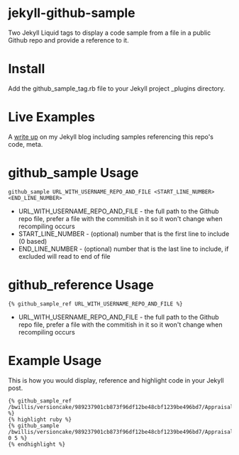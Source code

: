 jekyll-github-sample
====================

Two Jekyll Liquid tags to display a code sample from a file in a public Github repo and provide a reference to it.

# Install

Add the github_sample_tag.rb file to your Jekyll project _plugins directory.

# Live Examples

A [write up](https://bwillis.github.io/2014/05/28/include-github-repo-code-in-jekyll/) on my Jekyll blog including samples referencing this repo's code, meta.

# github_sample Usage
```
github_sample URL_WITH_USERNAME_REPO_AND_FILE <START_LINE_NUMBER> <END_LINE_NUMBER>
```

 * URL_WITH_USERNAME_REPO_AND_FILE - the full path to the Github repo file, prefer a file with the commitish in it so it won't change when recompiling occurs
 * START_LINE_NUMBER - (optional) number that is the first line to include (0 based)
 * END_LINE_NUMBER - (optional) number that is the last line to include, if excluded will read to end of file

# github_reference Usage
```
{% github_sample_ref URL_WITH_USERNAME_REPO_AND_FILE %}
```

 * URL_WITH_USERNAME_REPO_AND_FILE - the full path to the Github repo file, prefer a file with the commitish in it so it won't change when recompiling occurs

# Example Usage

This is how you would display, reference and highlight code in your Jekyll post.

```
{% github_sample_ref /bwillis/versioncake/989237901cb873f96df12be48cbf1239be496bd7/Appraisals %}
{% highlight ruby %}
{% github_sample /bwillis/versioncake/989237901cb873f96df12be48cbf1239be496bd7/Appraisals 0 5 %}
{% endhighlight %}
```
